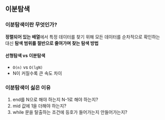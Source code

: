 ## 이분탐색

### 이분탐색이란 무엇인가?

**정렬되어 있는 배열**에서 특정 데이터를 찾기 위해
모든 데이터를 순차적으로 확인하는 대신
**탐색 범위를 절반으로 줄여가며 찾는 탐색 방법**

#### 선형탐색 vs 이분탐색
- `O(n)` vs `O(lgN)`
- N이 커질수록 큰 속도 차이

### 이분탐색이 싫은 이유

1. end를 N으로 해야 하는지 N-1로 해야 하는지?
2. mid 값에 1을 더해야 하는지?
3. while 문을 탈출하는 조건에 등호가 들어가는지 안들어가는지?


